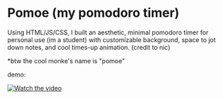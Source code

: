 # Pomoe (my pomodoro timer)

Using HTML/JS/CSS, I built an aesthetic, minimal pomodoro timer for personal use (im a student) with customizable background, space to jot down notes, and cool times-up animation. (credit to nic)

*btw the cool monke's name is "pomoe"

demo: 
<br>

[![Watch the video](https://img.youtube.com/vi/3UYyDPv7BiY/0.jpg)](https://www.youtube.com/watch?v=3UYyDPv7BiY)







